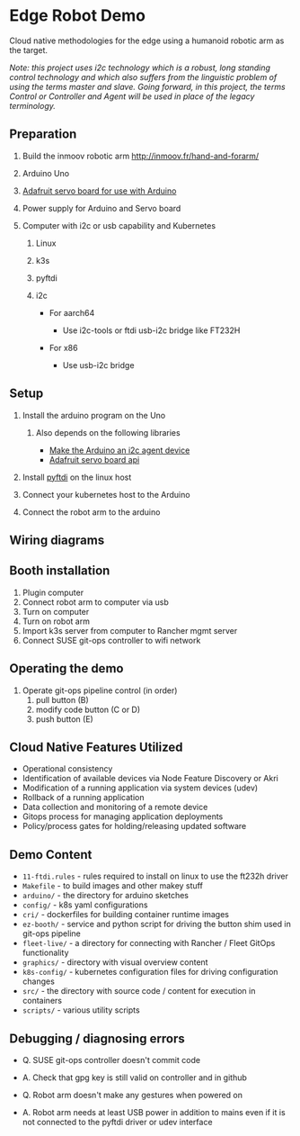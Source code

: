 # Edge Robot Demo
Cloud native methodologies for the edge using a humanoid robotic arm as the target. 

*Note: this project uses i2c technology which is a robust, long standing control technology and which also suffers from the linguistic problem of using the terms master and slave. Going forward, in this project, the terms Control or Controller and Agent will be used in place of the legacy terminology.*

## Preparation

1. Build the inmoov robotic arm http://inmoov.fr/hand-and-forarm/
1. Arduino Uno
1. [Adafruit servo board for use with Arduino](https://www.adafruit.com/product/1411)
1. Power supply for Arduino and Servo board
1. Computer with i2c or usb capability and Kubernetes

    1. Linux
    1. k3s
    1. pyftdi
    1. i2c

        * For aarch64

            * Use i2c-tools or ftdi usb-i2c bridge like FT232H 

        * For x86

            * Use usb-i2c bridge

## Setup

1. Install the arduino program on the Uno

    1. Also depends on the following libraries
    
        * [Make the Arduino an i2c agent device](https://github.com/mak3r/i2c-arduino-slave)
        * [Adafruit servo board api](https://github.com/adafruit/Adafruit-PWM-Servo-Driver-Library)
        
1. Install [pyftdi](https://github.com/eblot/pyftdi) on the linux host
1. Connect your kubernetes host to the Arduino
1. Connect the robot arm to the arduino

## Wiring diagrams


## Booth installation

1. Plugin computer
1. Connect robot arm to computer via usb
1. Turn on computer
1. Turn on robot arm
1. Import k3s server from computer to Rancher mgmt server
1. Connect SUSE git-ops controller to wifi network

## Operating the demo

1. Operate git-ops pipeline control (in order)
    1. pull button (B)
    1. modify code button (C or D)
    1. push button (E)

## Cloud Native Features Utilized

* Operational consistency
* Identification of available devices via Node Feature Discovery or Akri
* Modification of a running application via system devices (udev)
* Rollback of a running application 
* Data collection and monitoring of a remote device 
* Gitops process for managing application deployments
* Policy/process gates for holding/releasing updated software


## Demo Content

* `11-ftdi.rules` - rules required to install on linux to use the ft232h driver
* `Makefile` - to build images and other makey stuff
* `arduino/` - the directory for arduino sketches
* `config/` - k8s yaml configurations
* `cri/` - dockerfiles for building container runtime images
* `ez-booth/` - service and python script for driving the button shim used in git-ops pipeline
* `fleet-live/` - a directory for connecting with Rancher / Fleet GitOps functionality
* `graphics/` - directory with visual overview content
* `k8s-config/` - kubernetes configuration files for driving configuration changes
* `src/` - the directory with source code / content for execution in containers
* `scripts/` - various utility scripts

## Debugging / diagnosing errors

* Q. SUSE git-ops controller doesn't commit code
* A. Check that gpg key is still valid on controller and in github

* Q. Robot arm doesn't make any gestures when powered on
* A. Robot arm needs at least USB power in addition to mains even if it is not connected to the pyftdi driver or udev interface

